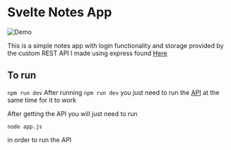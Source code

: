 # Svelte Notes App
![Demo](https://github.com/ParkerGagliano/SvelteNotes/blob/main/public/demo.gif)

This is a simple notes app with login functionality and storage provided by the custom REST API I made using express found [Here](https://github.com/ParkerGagliano/DocsAPI)

## To run

`npm run dev`
After running `npm run dev` you just need to run the [API](https://github.com/ParkerGagliano/DocsAPI) at the same time for it to work

After getting the API you will just need to run 
```
node app.js
```
in order to run the API

